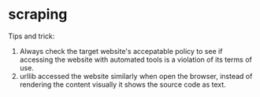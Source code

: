 # scraping

Tips and trick:
1. Always check the target website's accepatable policy to see if accessing the website with automated tools is a violation of its terms of use.
2. urllib accessed the website similarly when open the browser, instead of rendering the content visually it shows the source code as text.